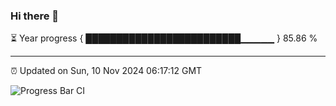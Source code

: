 ### Hi there 👋

⏳ Year progress { █████████████████████████▁▁▁▁▁ } 85.86 %

---

⏰ Updated on Sun, 10 Nov 2024 06:17:12 GMT

![Progress Bar CI](https://github.com/liununu/liununu/workflows/Progress%20Bar%20CI/badge.svg)
